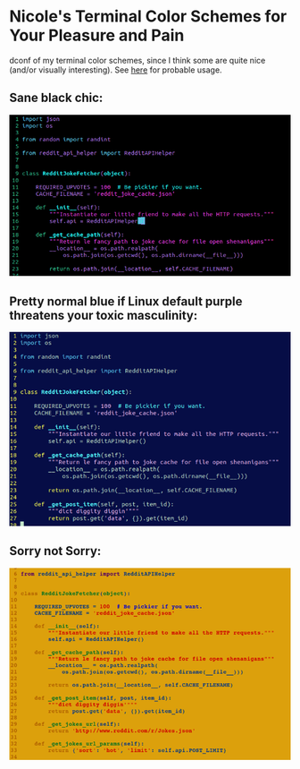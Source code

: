 # Nicole's Terminal Color Schemes for Your Pleasure and Pain
dconf of my terminal color schemes, since I think some are quite nice (and/or visually interesting). See [here](https://unix.stackexchange.com/questions/448811/how-to-export-a-gnome-terminal-profile) for probable usage.

## Sane black chic:

![Cute black chic thing.](https://raw.githubusercontent.com/fialovy/fialovy_terminal_profiles/master/imgs/focused_chaos.png)

## Pretty normal blue if Linux default purple threatens your toxic masculinity:

![neon.](https://raw.githubusercontent.com/fialovy/fialovy_terminal_profiles/master/imgs/neon.png)

## Sorry not Sorry:

![ouch](https://raw.githubusercontent.com/fialovy/fialovy_terminal_profiles/master/imgs/golden_pain.png)
